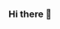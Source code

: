 ### Hi there 👋

<!--
**rafidreezwan/rafidreezwan** is a ✨ _special_ ✨ repository because its `README.md` (this file) appears on your GitHub profile.

Here are some ideas to get you started:
👋 Hi, I’m @rafidreezwan    💞️ I’m looking to collaborate on ... 
👀 I’m interested in ... Web development, Software development, UI/UX design
🌱 I’m currently learning ...
🎉 I have finished ... C, C++, Java, Kotlin, CSS, SQL, Javascript, Python
📫 How to reach me ... rafidreezwan@gmail.com
